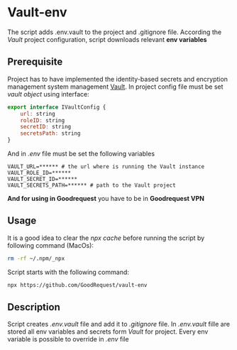 # Vault-env
The script adds .env.vault to the project and .gitignore file. According the *Vault* project configuration, script downloads relevant **env variables**

## Prerequisite
Project has to have implemented the identity-based secrets and encryption management system management [Vault](https://www.vaultproject.io/). In project config file must be set *vault object* using interface:
```javascript
export interface IVaultConfig {
	url: string
	roleID: string
	secretID: string
	secretsPath: string
}
```

And in *.env* file must be set the following variables
```env
VAULT_URL=****** # the url where is running the Vault instance
VAULT_ROLE_ID=******
VAULT_SECRET_ID=******
VAULT_SECRETS_PATH=****** # path to the Vault project
```

**And for using in Goodrequest** you have to be in **Goodrequest VPN**
## Usage
It is a good idea to clear the *npx cache* before running the script by following command (MacOs):
```bash
rm -rf ~/.npm/_npx
```

Script starts with the following command:
``` bash
npx https://github.com/GoodRequest/vault-env
```

## Description
Script creates *.env.vault* file and add it to *.gitignore* file. In *.env.vault* fille are stored all env variables and secrets form *Vault* for project. Every env variable is possible to override in *.env* file




